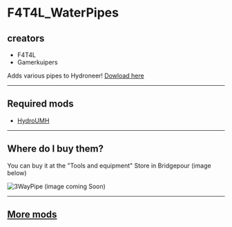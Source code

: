 # F4T4L_WaterPipes

## creators

- F4T4L
- Gamerkuipers

Adds various pipes to Hydroneer! [Dowload here](https://github.com/Gamerkuipers/Hydroneer-Modding/raw/main/F4T4L_WaterPipes/500-f4t4l_WaterPipes_P.pak)

-------

## Required mods

- [HydroUMH](https://github.com/RHlNO/HydroneerModding/raw/main/Release%20Mods/501-HydroUMH_P.pak)

-------

## Where do I buy them?

You can buy it at the "Tools and equipment" Store in Bridgepour (image below)

![3WayPipe](./img/3WayCornerPipe-Store.png) (image coming Soon)

-------

## [More mods](../../../)
